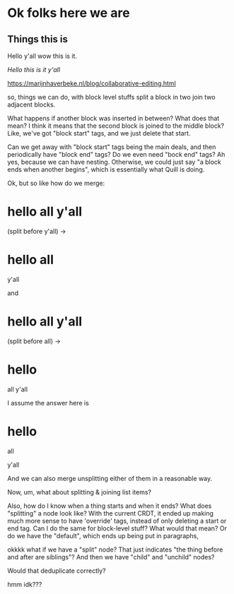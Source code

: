 # Ok folks here we are

## Things this is

Hello <bold>y'all</bold> wow this is it.

<em>Hello this is it y'all</em>

https://marijnhaverbeke.nl/blog/collaborative-editing.html


so, things we can do, with block level stuffs
split a block in two
join two adjacent blocks.

What happens if another block was inserted in between?
What does that mean?
I think it means that the second block is joined to the middle block?
Like, we've got "block start" tags, and we just delete that start.


Can we get away with "block start" tags being the main deals, and then
periodically have "block end" tags?
Do we even need "bock end" tags?
Ah yes, because we can have nesting.
Otherwise, we could just say "a block ends when another begins", which is essentially what Quill is doing.


Ok, but so like how do we merge:

<h1>hello all y'all</h1> (split before y'all)
->
<h1>hello all</h1>
<p>y'all</p>

and
<h1>hello all y'all</h1> (split before all)
->
<h1>hello</h1>
<p>all y'all</p>

I assume the answer here is
<h1>hello</h1>
<p>all</p>
<p>y'all</p>

And we can also merge unsplitting either of them in a reasonable way.

Now, um, what about splitting & joining list items?

Also, how do I know when a thing starts and when it ends?
What does "splitting" a node look like?
With the current CRDT, it ended up making much more sense
to have 'override' tags, instead of only deleting a start or end tag.
Can I do the same for block-level stuff?
What would that mean?
Or do we have the "default", which ends up being put in paragraphs,



okkkk what if we have a "split" node?
That just indicates "the thing before and after are siblings"?
And then we have "child" and "unchild" nodes?

Would that deduplicate correctly?

hmm idk???






